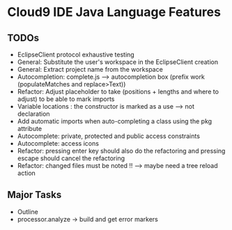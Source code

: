 # Cloud9 IDE Java Language Features

## TODOs

* EclipseClient protocol exhaustive testing
* General: Substitute the user's workspace in the EclipseClient creation
* General: Extract project name from the workspace
* Autocompletion: complete.js --> autocompletion box (prefix work (populateMatches and replace>Text))
* Refactor: Adjust placeholder to take (positions + lengths and where to adjust) to be able to mark imports
* Variable locations : the constructor is marked as a use --> not declaration
* Add automatic imports when auto-completing a class using the pkg attribute
* Autocomplete: private, protected and public access constraints
* Autocomplete: access icons
* Refactor: pressing enter key should also do the refactoring and pressing escape should cancel the refactoring
* Refactor: changed files must be noted !! --> maybe need a tree reload action

## Major Tasks

* Outline
* processor.analyze -> build and get error markers